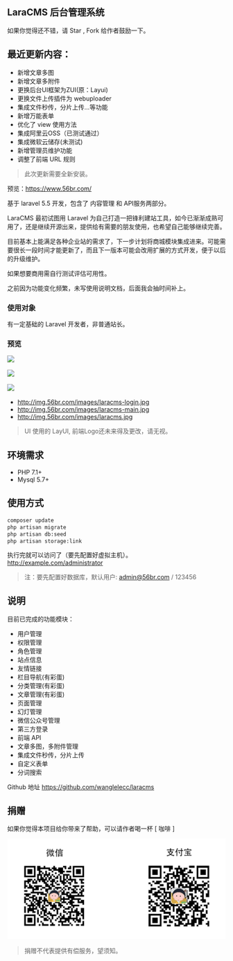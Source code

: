 ## LaraCMS 后台管理系统 

如果你觉得还不错，请 Star , Fork 给作者鼓励一下。

## 最近更新内容：
- 新增文章多图
- 新增文章多附件
- 更换后台UI框架为ZUI(原：Layui)
- 更换文件上传插件为 webuploader
- 集成文件秒传，分片上传...等功能
- 新增万能表单
- 优化了 view 使用方法
- 集成阿里云OSS（已测试通过）
- 集成微软云储存(未测试)
- 新增管理员维护功能
- 调整了前端 URL 规则

> 此次更新需要全新安装。

预览：https://www.56br.com/

基于 laravel 5.5 开发，包含了 内容管理 和 API服务两部分。

LaraCMS 最初试图用 Laravel 为自己打造一把锋利建站工具，如今已渐渐成熟可用了，还是继续开源出来，提供给有需要的朋友使用，也希望自己能够继续完善。

目前基本上能满足各种企业站的需求了，下一步计划将商城模块集成进来。可能需要很长一段时间才能更新了，而且下一版本可能会改用扩展的方式开发，便于以后的升级维护。

如果想要商用需自行测试评估可用性。

之前因为功能变化频繁，未写使用说明文档，后面我会抽时间补上。

### 使用对象
有一定基础的 Laravel 开发者，非普通站长。

### 预览

<p><img src="http://img.56br.com/images/laracms-login.png"></p>
<p><img src="http://img.56br.com/images/laracms-main.png"></p>
<p><img src="http://img.56br.com/images/laracms.jpg"></p>

- http://img.56br.com/images/laracms-login.jpg
- http://img.56br.com/images/laracms-main.jpg
- http://img.56br.com/images/laracms.jpg

> UI 使用的 LayUI, 前端Logo还未来得及更改，请无视。

## 环境需求

- PHP 7.1+
- Mysql 5.7+

## 使用方式

```shell
composer update
php artisan migrate
php artisan db:seed
php artisan storage:link
```
执行完就可以访问了（要先配置好虚拟主机）。
http://example.com/administrator

> 注：要先配置好数据库，默认用户: admin@56br.com / 123456

## 说明

目前已完成的功能模块：
- 用户管理
- 权限管理
- 角色管理
- 站点信息
- 友情链接
- 栏目导航(有彩蛋)
- 分类管理(有彩蛋)
- 文章管理(有彩蛋)
- 页面管理
- 幻灯管理
- 微信公众号管理
- 第三方登录
- 前端 API
- 文章多图，多附件管理
- 集成文件秒传，分片上传
- 自定义表单
- 分词搜索

Github 地址 https://github.com/wanglelecc/laracms

## 捐赠

如果你觉得本项目给你带来了帮助，可以请作者喝一杯 [ 咖啡 ]

<p><img src="./public/images/pay.jpg"></p>

> 捐赠不代表提供有偿服务，望须知。
